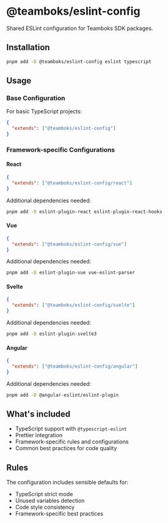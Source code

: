 # @teamboks/eslint-config

Shared ESLint configuration for Teamboks SDK packages.

## Installation

```bash
pnpm add -D @teamboks/eslint-config eslint typescript
```

## Usage

### Base Configuration

For basic TypeScript projects:

```json
{
  "extends": ["@teamboks/eslint-config"]
}
```

### Framework-specific Configurations

#### React

```json
{
  "extends": ["@teamboks/eslint-config/react"]
}
```

Additional dependencies needed:

```bash
pnpm add -D eslint-plugin-react eslint-plugin-react-hooks
```

#### Vue

```json
{
  "extends": ["@teamboks/eslint-config/vue"]
}
```

Additional dependencies needed:

```bash
pnpm add -D eslint-plugin-vue vue-eslint-parser
```

#### Svelte

```json
{
  "extends": ["@teamboks/eslint-config/svelte"]
}
```

Additional dependencies needed:

```bash
pnpm add -D eslint-plugin-svelte3
```

#### Angular

```json
{
  "extends": ["@teamboks/eslint-config/angular"]
}
```

Additional dependencies needed:

```bash
pnpm add -D @angular-eslint/eslint-plugin
```

## What's included

- TypeScript support with `@typescript-eslint`
- Prettier integration
- Framework-specific rules and configurations
- Common best practices for code quality

## Rules

The configuration includes sensible defaults for:

- TypeScript strict mode
- Unused variables detection
- Code style consistency
- Framework-specific best practices
